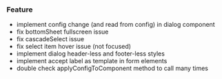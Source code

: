 ### Feature

- implement config change (and read from config) in dialog component
- fix bottomSheet fullscreen issue
- fix cascadeSelect issue
- fix select item hover issue (not focused)
- implement dialog header-less and footer-less styles
- implement accept label as template in form elements
- double check applyConfigToComponent method to call many times
